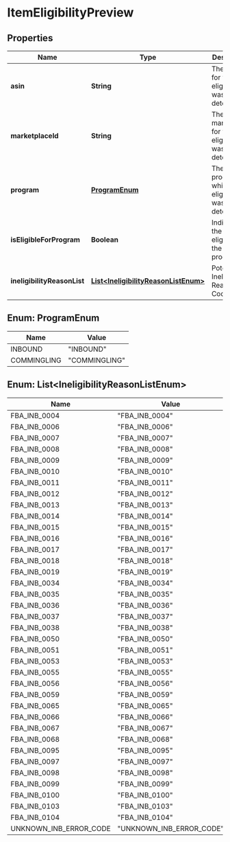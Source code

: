 
# ItemEligibilityPreview

## Properties
Name | Type | Description | Notes
------------ | ------------- | ------------- | -------------
**asin** | **String** | The ASIN for which eligibility was determined. | 
**marketplaceId** | **String** | The marketplace for which eligibility was determined. |  [optional]
**program** | [**ProgramEnum**](#ProgramEnum) | The program for which eligibility was determined. | 
**isEligibleForProgram** | **Boolean** | Indicates if the item is eligible for the program. | 
**ineligibilityReasonList** | [**List&lt;IneligibilityReasonListEnum&gt;**](#List&lt;IneligibilityReasonListEnum&gt;) | Potential Ineligibility Reason Codes. |  [optional]


<a name="ProgramEnum"></a>
## Enum: ProgramEnum
Name | Value
---- | -----
INBOUND | &quot;INBOUND&quot;
COMMINGLING | &quot;COMMINGLING&quot;


<a name="List<IneligibilityReasonListEnum>"></a>
## Enum: List&lt;IneligibilityReasonListEnum&gt;
Name | Value
---- | -----
FBA_INB_0004 | &quot;FBA_INB_0004&quot;
FBA_INB_0006 | &quot;FBA_INB_0006&quot;
FBA_INB_0007 | &quot;FBA_INB_0007&quot;
FBA_INB_0008 | &quot;FBA_INB_0008&quot;
FBA_INB_0009 | &quot;FBA_INB_0009&quot;
FBA_INB_0010 | &quot;FBA_INB_0010&quot;
FBA_INB_0011 | &quot;FBA_INB_0011&quot;
FBA_INB_0012 | &quot;FBA_INB_0012&quot;
FBA_INB_0013 | &quot;FBA_INB_0013&quot;
FBA_INB_0014 | &quot;FBA_INB_0014&quot;
FBA_INB_0015 | &quot;FBA_INB_0015&quot;
FBA_INB_0016 | &quot;FBA_INB_0016&quot;
FBA_INB_0017 | &quot;FBA_INB_0017&quot;
FBA_INB_0018 | &quot;FBA_INB_0018&quot;
FBA_INB_0019 | &quot;FBA_INB_0019&quot;
FBA_INB_0034 | &quot;FBA_INB_0034&quot;
FBA_INB_0035 | &quot;FBA_INB_0035&quot;
FBA_INB_0036 | &quot;FBA_INB_0036&quot;
FBA_INB_0037 | &quot;FBA_INB_0037&quot;
FBA_INB_0038 | &quot;FBA_INB_0038&quot;
FBA_INB_0050 | &quot;FBA_INB_0050&quot;
FBA_INB_0051 | &quot;FBA_INB_0051&quot;
FBA_INB_0053 | &quot;FBA_INB_0053&quot;
FBA_INB_0055 | &quot;FBA_INB_0055&quot;
FBA_INB_0056 | &quot;FBA_INB_0056&quot;
FBA_INB_0059 | &quot;FBA_INB_0059&quot;
FBA_INB_0065 | &quot;FBA_INB_0065&quot;
FBA_INB_0066 | &quot;FBA_INB_0066&quot;
FBA_INB_0067 | &quot;FBA_INB_0067&quot;
FBA_INB_0068 | &quot;FBA_INB_0068&quot;
FBA_INB_0095 | &quot;FBA_INB_0095&quot;
FBA_INB_0097 | &quot;FBA_INB_0097&quot;
FBA_INB_0098 | &quot;FBA_INB_0098&quot;
FBA_INB_0099 | &quot;FBA_INB_0099&quot;
FBA_INB_0100 | &quot;FBA_INB_0100&quot;
FBA_INB_0103 | &quot;FBA_INB_0103&quot;
FBA_INB_0104 | &quot;FBA_INB_0104&quot;
UNKNOWN_INB_ERROR_CODE | &quot;UNKNOWN_INB_ERROR_CODE&quot;



